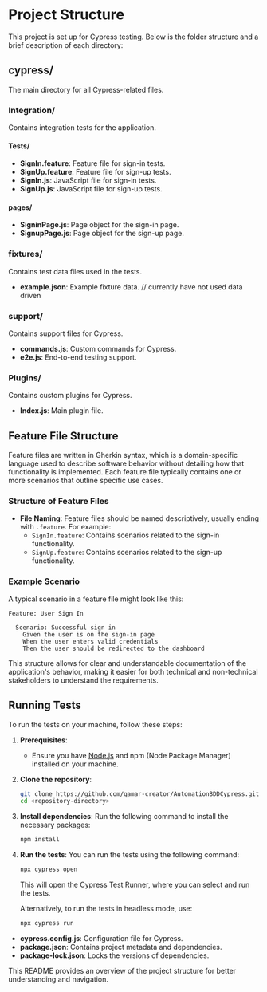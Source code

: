 # Project Structure

This project is set up for Cypress testing. Below is the folder structure and a brief description of each directory:

## cypress/
The main directory for all Cypress-related files.

### Integration/
Contains integration tests for the application.

#### Tests/
- **SignIn.feature**: Feature file for sign-in tests.
- **SignUp.feature**: Feature file for sign-up tests.
- **SignIn.js**: JavaScript file for sign-in tests.
- **SignUp.js**: JavaScript file for sign-up tests.

#### pages/
- **SigninPage.js**: Page object for the sign-in page.
- **SignupPage.js**: Page object for the sign-up page.

### fixtures/
Contains test data files used in the tests.
- **example.json**: Example fixture data. // currently have not used data driven

### support/
Contains support files for Cypress.
- **commands.js**: Custom commands for Cypress.
- **e2e.js**: End-to-end testing support.

### Plugins/
Contains custom plugins for Cypress.
- **Index.js**: Main plugin file.

## Feature File Structure

Feature files are written in Gherkin syntax, which is a domain-specific language used to describe software behavior without detailing how that functionality is implemented. Each feature file typically contains one or more scenarios that outline specific use cases.

### Structure of Feature Files
- **File Naming**: Feature files should be named descriptively, usually ending with `.feature`. For example:
  - `SignIn.feature`: Contains scenarios related to the sign-in functionality.
  - `SignUp.feature`: Contains scenarios related to the sign-up functionality.

### Example Scenario
A typical scenario in a feature file might look like this:

```gherkin
Feature: User Sign In

  Scenario: Successful sign in
    Given the user is on the sign-in page
    When the user enters valid credentials
    Then the user should be redirected to the dashboard
```

This structure allows for clear and understandable documentation of the application's behavior, making it easier for both technical and non-technical stakeholders to understand the requirements.

## Running Tests

To run the tests on your machine, follow these steps:

1. **Prerequisites**:
   - Ensure you have [Node.js](https://nodejs.org/) and npm (Node Package Manager) installed on your machine.

2. **Clone the repository**:
   ```bash
   git clone https://github.com/qamar-creator/AutomationBDDCypress.git
   cd <repository-directory>
   ```

3. **Install dependencies**:
   Run the following command to install the necessary packages:
   ```bash
   npm install
   ```

4. **Run the tests**:
   You can run the tests using the following command:
   ```bash
   npx cypress open
   ```
   This will open the Cypress Test Runner, where you can select and run the tests.

   Alternatively, to run the tests in headless mode, use:
   ```bash
   npx cypress run
   ```

- **cypress.config.js**: Configuration file for Cypress.
- **package.json**: Contains project metadata and dependencies.
- **package-lock.json**: Locks the versions of dependencies.

This README provides an overview of the project structure for better understanding and navigation.
